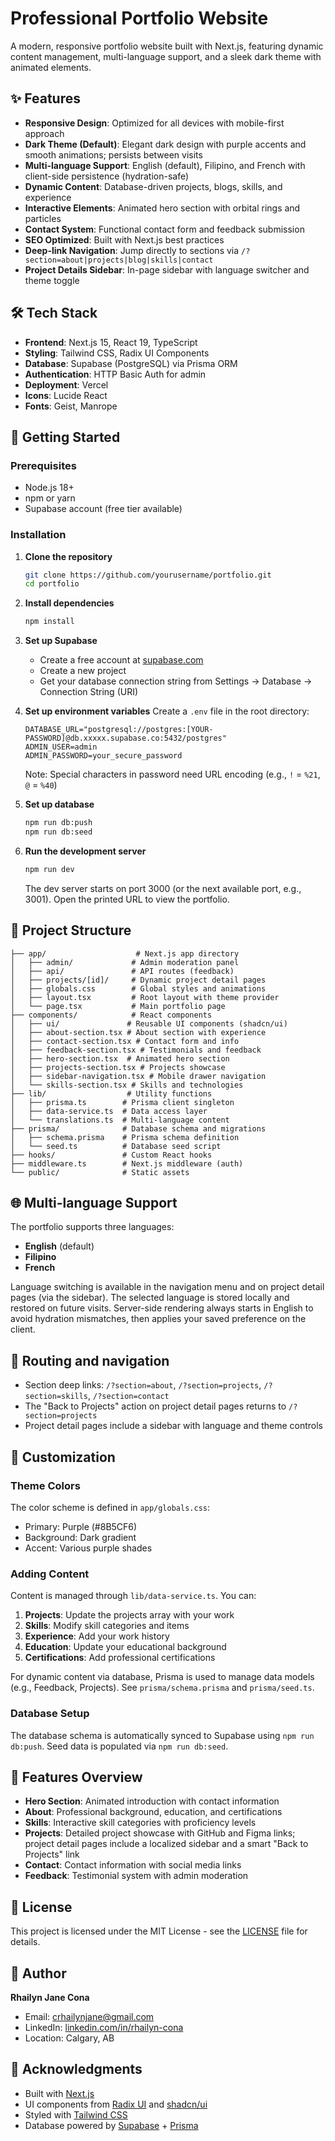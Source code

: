 # Professional Portfolio Website

A modern, responsive portfolio website built with Next.js, featuring dynamic content management, multi-language support, and a sleek dark theme with animated elements.

## ✨ Features

- **Responsive Design**: Optimized for all devices with mobile-first approach
- **Dark Theme (Default)**: Elegant dark design with purple accents and smooth animations; persists between visits
- **Multi-language Support**: English (default), Filipino, and French with client-side persistence (hydration-safe)
- **Dynamic Content**: Database-driven projects, blogs, skills, and experience
- **Interactive Elements**: Animated hero section with orbital rings and particles
- **Contact System**: Functional contact form and feedback submission
- **SEO Optimized**: Built with Next.js best practices
- **Deep-link Navigation**: Jump directly to sections via `/?section=about|projects|blog|skills|contact`
- **Project Details Sidebar**: In-page sidebar with language switcher and theme toggle

## 🛠️ Tech Stack

- **Frontend**: Next.js 15, React 19, TypeScript
- **Styling**: Tailwind CSS, Radix UI Components
- **Database**: Supabase (PostgreSQL) via Prisma ORM
- **Authentication**: HTTP Basic Auth for admin
- **Deployment**: Vercel
- **Icons**: Lucide React
- **Fonts**: Geist, Manrope

## 🚀 Getting Started

### Prerequisites

- Node.js 18+ 
- npm or yarn
- Supabase account (free tier available)

### Installation

1. **Clone the repository**
   ```bash
   git clone https://github.com/yourusername/portfolio.git
   cd portfolio
   ```

2. **Install dependencies**
   ```bash
   npm install
   ```

3. **Set up Supabase**
   - Create a free account at [supabase.com](https://supabase.com)
   - Create a new project
   - Get your database connection string from Settings → Database → Connection String (URI)

4. **Set up environment variables**
   Create a `.env` file in the root directory:
   ```env
   DATABASE_URL="postgresql://postgres:[YOUR-PASSWORD]@db.xxxxx.supabase.co:5432/postgres"
   ADMIN_USER=admin
   ADMIN_PASSWORD=your_secure_password
   ```
   Note: Special characters in password need URL encoding (e.g., `!` = `%21`, `@` = `%40`)

5. **Set up database**
   ```bash
   npm run db:push
   npm run db:seed
   ```

6. **Run the development server**
   ```bash
   npm run dev
   ```

   The dev server starts on port 3000 (or the next available port, e.g., 3001). Open the printed URL to view the portfolio.

## 📁 Project Structure

```
├── app/                    # Next.js app directory
│   ├── admin/             # Admin moderation panel
│   ├── api/               # API routes (feedback)
│   ├── projects/[id]/     # Dynamic project detail pages
│   ├── globals.css        # Global styles and animations
│   ├── layout.tsx         # Root layout with theme provider
│   └── page.tsx           # Main portfolio page
├── components/            # React components
│   ├── ui/               # Reusable UI components (shadcn/ui)
│   ├── about-section.tsx # About section with experience
│   ├── contact-section.tsx # Contact form and info
│   ├── feedback-section.tsx # Testimonials and feedback
│   ├── hero-section.tsx  # Animated hero section
│   ├── projects-section.tsx # Projects showcase
│   ├── sidebar-navigation.tsx # Mobile drawer navigation
│   └── skills-section.tsx # Skills and technologies
├── lib/                  # Utility functions
│   ├── prisma.ts        # Prisma client singleton
│   ├── data-service.ts  # Data access layer
│   └── translations.ts  # Multi-language content
├── prisma/              # Database schema and migrations
│   ├── schema.prisma    # Prisma schema definition
│   └── seed.ts          # Database seed script
├── hooks/               # Custom React hooks
├── middleware.ts        # Next.js middleware (auth)
└── public/              # Static assets
```

## 🌐 Multi-language Support

The portfolio supports three languages:
- **English** (default)
- **Filipino** 
- **French**

Language switching is available in the navigation menu and on project detail pages (via the sidebar). The selected language is stored locally and restored on future visits. Server-side rendering always starts in English to avoid hydration mismatches, then applies your saved preference on the client.

## 🧭 Routing and navigation

- Section deep links: `/?section=about`, `/?section=projects`, `/?section=skills`, `/?section=contact`
- The "Back to Projects" action on project detail pages returns to `/?section=projects`
- Project detail pages include a sidebar with language and theme controls

## 🎨 Customization

### Theme Colors
The color scheme is defined in `app/globals.css`:
- Primary: Purple (#8B5CF6)
- Background: Dark gradient
- Accent: Various purple shades

### Adding Content

Content is managed through `lib/data-service.ts`. You can:
1. **Projects**: Update the projects array with your work
2. **Skills**: Modify skill categories and items
3. **Experience**: Add your work history
4. **Education**: Update your educational background
5. **Certifications**: Add professional certifications

For dynamic content via database, Prisma is used to manage data models (e.g., Feedback, Projects). See `prisma/schema.prisma` and `prisma/seed.ts`.

### Database Setup
The database schema is automatically synced to Supabase using `npm run db:push`. Seed data is populated via `npm run db:seed`.

## 📱 Features Overview

- **Hero Section**: Animated introduction with contact information
- **About**: Professional background, education, and certifications
- **Skills**: Interactive skill categories with proficiency levels
- **Projects**: Detailed project showcase with GitHub and Figma links; project detail pages include a localized sidebar and a smart "Back to Projects" link
- **Contact**: Contact information with social media links
- **Feedback**: Testimonial system with admin moderation

## 📄 License

This project is licensed under the MIT License - see the [LICENSE](LICENSE) file for details.

## 👤 Author

**Rhailyn Jane Cona**
- Email: crhailynjane@gmail.com
- LinkedIn: [linkedin.com/in/rhailyn-cona](https://linkedin.com/in/rhailyn-cona)
- Location: Calgary, AB

## 🙏 Acknowledgments

- Built with [Next.js](https://nextjs.org/)
- UI components from [Radix UI](https://radix-ui.com/) and [shadcn/ui](https://ui.shadcn.com/)
- Styled with [Tailwind CSS](https://tailwindcss.com/)
- Database powered by [Supabase](https://supabase.com/) + [Prisma](https://prisma.io/)

